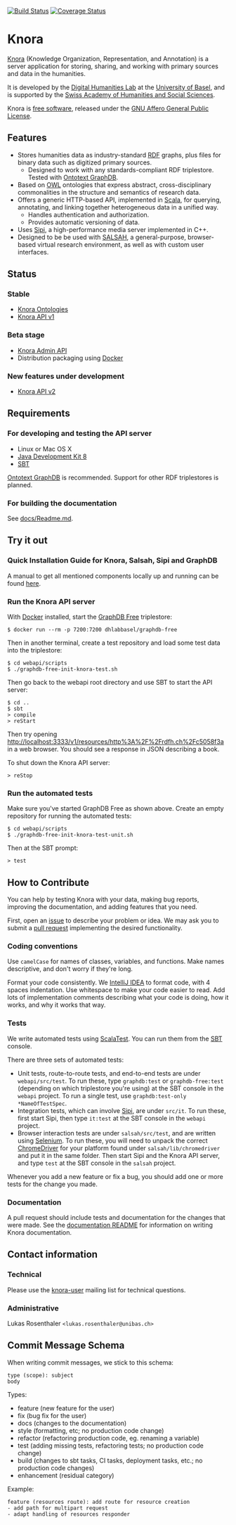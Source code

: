 [![Build Status](https://travis-ci.org/dhlab-basel/Knora.svg?branch=develop)](https://travis-ci.org/dhlab-basel/Knora)
[![Coverage Status](https://coveralls.io/repos/github/dhlab-basel/Knora/badge.svg?branch=develop)](https://coveralls.io/github/dhlab-basel/Knora?branch=develop)

# Knora

[Knora](http://www.knora.org/) (Knowledge Organization, Representation, and Annotation) is a server
application for storing, sharing, and working with primary sources and data in the humanities.

It is developed by the [Digital Humanities Lab](http://www.dhlab.unibas.ch/) at the [University of Basel](https://www.unibas.ch/en.html), and is supported by the [Swiss Academy of Humanities and Social Sciences](http://www.sagw.ch/en/sagw.html).

Knora is [free software](http://www.gnu.org/philosophy/free-sw.en.html), released under the [GNU Affero General Public License](http://www.gnu.org/licenses/agpl-3.0.en.html).

## Features

* Stores humanities data as industry-standard [RDF](http://www.w3.org/TR/2014/NOTE-rdf11-primer-20140624/) graphs, plus files for binary data such as digitized primary sources.
    * Designed to work with any standards-compliant RDF triplestore. Tested with [Ontotext GraphDB](http://ontotext.com/products/graphdb/).
* Based on [OWL](http://www.w3.org/TR/2012/REC-owl2-primer-20121211/) ontologies that express abstract, cross-disciplinary commonalities in the structure and semantics of research data.
* Offers a generic HTTP-based API, implemented in [Scala](http://www.scala-lang.org/), for querying, annotating, and linking together heterogeneous data in a unified way.
    * Handles authentication and authorization.
    * Provides automatic versioning of data.
* Uses [Sipi](http://www.sipi.io/), a high-performance media server implemented in C++.
* Designed to be be used with [SALSAH](https://dhlab-basel.github.io/Salsah/), a general-purpose, browser-based virtual research environment,
  as well as with custom user interfaces.

## Status

### Stable

* [Knora Ontologies](https://docs.knora.org/paradox/02-knora-ontologies/index.html)
* [Knora API v1](https://docs.knora.org/paradox/03-apis/api-v1/index.html)

### Beta stage

* [Knora Admin API](https://docs.knora.org/paradox/03-apis/api-admin/index.html)
* Distribution packaging using [Docker](https://www.docker.com/)

### New features under development

* [Knora API v2](https://docs.knora.org/paradox/03-apis/api-v2/index.html)

## Requirements

### For developing and testing the API server

* Linux or Mac OS X
* [Java Development Kit 8](http://www.oracle.com/technetwork/java/javase/downloads/jdk8-downloads-2133151.html)
* [SBT](http://www.scala-sbt.org/)

[Ontotext GraphDB](http://ontotext.com/products/graphdb/) is recommended. Support for
other RDF triplestores is planned.

### For building the documentation

See [docs/Readme.md](docs/Readme.md).

## Try it out

### Quick Installation Guide for Knora, Salsah, Sipi and GraphDB
A manual to get all mentioned components locally up and running can be found [here](https://github.com/dhlab-basel/Knora/wiki/Quick-Installation-Guide-for-Knora,-Salsah,-Sipi-and-GraphDB).

### Run the Knora API server

With [Docker](https://www.docker.com/) installed, start the [GraphDB Free](http://graphdb.ontotext.com/documentation/free/) triplestore:

```
$ docker run --rm -p 7200:7200 dhlabbasel/graphdb-free
```

Then in another terminal, create a test repository and load some test data into the triplestore:

```
$ cd webapi/scripts
$ ./graphdb-free-init-knora-test.sh
```

Then go back to the webapi root directory and use SBT to start the API server:

```
$ cd ..
$ sbt
> compile
> reStart
```

Then try opening [http://localhost:3333/v1/resources/http%3A%2F%2Frdfh.ch%2Fc5058f3a](http://localhost:3333/v1/resources/http%3A%2F%2Frdfh.ch%2Fc5058f3a) in a web browser. You should see a response in JSON describing a book.

To shut down the Knora API server:

```
> reStop
```

### Run the automated tests

Make sure you've started GraphDB Free as shown above. Create an empty repository for running the automated tests:

```
$ cd webapi/scripts
$ ./graphdb-free-init-knora-test-unit.sh
```

Then at the SBT prompt:

```
> test
```

## How to Contribute

You can help by testing Knora with your data, making bug reports, improving the documentation, and adding features that you need.

First, open an [issue](https://github.com/dhlab-basel/Knora/issues) to describe your problem or idea. We may ask you to submit a [pull request](https://help.github.com/articles/about-pull-requests/) implementing the desired functionality.

### Coding conventions

Use `camelCase` for names of classes, variables, and functions. Make names descriptive, and don't worry if they're long.

Format your code consistently. We [IntelliJ IDEA](https://www.jetbrains.com/idea/) to format code, with 4 spaces indentation. Use whitespace to make your code easier to read. Add lots of implementation comments describing what your code is doing, how it works, and why it works that way.

### Tests

We write automated tests using [ScalaTest](http://www.scalatest.org/). You can run them from the [SBT](http://www.scala-sbt.org/) console.

There are three sets of automated tests:

* Unit tests, route-to-route tests, and end-to-end tests are under `webapi/src/test`. To run these, type `graphdb:test` or `graphdb-free:test` (depending on which triplestore you're using) at the SBT console in the `webapi` project. To run a single test, use `graphdb:test-only *NameOfTestSpec`.
* Integration tests, which can involve [Sipi](https://github.com/dhlab-basel/Sipi), are under `src/it`. To run these, first start Sipi, then type `it:test` at the SBT console in the `webapi` project.
* Browser interaction tests are under `salsah/src/test`, and are written using [Selenium](http://www.seleniumhq.org/). To run these, you will need to unpack the correct [ChromeDriver](https://sites.google.com/a/chromium.org/chromedriver/) for your platform found under `salsah/lib/chromedriver` and put it in the same folder. Then start Sipi and the Knora API server, and type `test` at the SBT console in the `salsah` project.

Whenever you add a new feature or fix a bug, you should add one or more tests for the change you made.

### Documentation

A pull request should include tests and documentation for the changes that were made. See the [documentation README](https://github.com/dhlab-basel/Knora/blob/develop/docs/Readme.md) for information on writing Knora documentation.

## Contact information

### Technical

Please use the [knora-user](https://www.maillist.unibas.ch/mailman/listinfo/knora-user) mailing list for technical questions.

### Administrative

Lukas Rosenthaler `<lukas.rosenthaler@unibas.ch>`

## Commit Message Schema

When writing commit messages, we stick to this schema:

```
type (scope): subject
body
```

Types:

- feature (new feature for the user)
- fix (bug fix for the user)
- docs (changes to the documentation)
- style (formatting, etc; no production code change)
- refactor (refactoring production code, eg. renaming a variable)
- test (adding missing tests, refactoring tests; no production code change)
- build (changes to sbt tasks, CI tasks, deployment tasks, etc.; no production code changes)
- enhancement (residual category)

Example:

```
feature (resources route): add route for resource creation
- add path for multipart request
- adapt handling of resources responder

```
